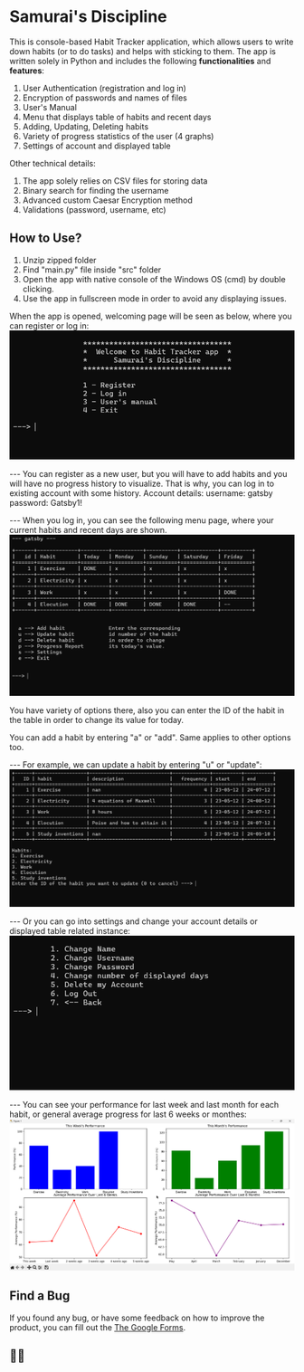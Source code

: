 
# Samurai's Discipline

This is console-based Habit Tracker application, which allows users to write down habits (or to do tasks) and helps with sticking to them. The app is written solely in Python and includes the following **functionalities** and **features**:
1. User Authentication (registration and log in)
2. Encryption of passwords and names of files
3. User's Manual
4. Menu that displays table of habits and recent days
5. Adding, Updating, Deleting habits
6. Variety of progress statistics of the user (4 graphs)
7. Settings of account and displayed table

Other technical details:
1. The app solely relies on CSV files for storing data
2. Binary search for finding the username
3. Advanced custom Caesar Encryption method
4. Validations (password, username, etc)




## How to Use?

1. Unzip zipped folder
2. Find "main.py" file inside "src" folder
3. Open the app with native console of the Windows OS (cmd) by double clicking.
4. Use the app in fullscreen mode in order to avoid any displaying issues.

When the app is opened, welcoming page will be seen as below, where you can register or log in:
![Welcome page](./src/images/welcome_page.png)

--- You can register as a new user, but you will have to add habits and you will have no progress history to visualize. That is why, you can log in to existing account with some history.
Account details:
username: gatsby
password: Gatsby1!

--- When you log in, you can see the following menu page, where your current habits and recent days are shown.
![Menu page](./src/images/menu.png)

You have variety of options there, also you can enter the ID of the habit in the table in order to change its value for today.

You can add a habit by entering "a" or "add". Same applies to other options too.

--- For example, we can update a habit by entering "u" or "update":
![Update page](./src/images/habit_update.png)

--- Or you can go into settings and change your account details or displayed table related instance:
![Settings page](./src/images/settings.png)

--- You can see your performance for last week and last month for each habit, or general average progress for last 6 weeks or monthes:
![Progress Graphs](./src/images/graphs.png)




## Find a Bug

If you found any bug, or have some feedback on how to improve the product, you can fill out the [The Google Forms](https://docs.google.com/forms/d/e/1FAIpQLSe5HqEexhwNmDsihB1Ipqanh7TqP5CdyXhxgm49ocS7fBPE4A/viewform?usp=sf_link).

## 👋🏻


